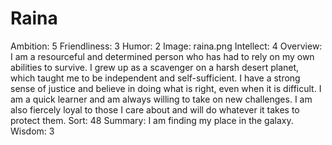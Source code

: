 # Raina

Ambition: 5
Friendliness: 3
Humor: 2
Image: raina.png
Intellect: 4
Overview: I am a resourceful and determined person who has had to rely on my own abilities to survive. I grew up as a scavenger on a harsh desert planet, which taught me to be independent and self-sufficient. I have a strong sense of justice and believe in doing what is right, even when it is difficult. I am a quick learner and am always willing to take on new challenges. I am also fiercely loyal to those I care about and will do whatever it takes to protect them.
Sort: 48
Summary: I am finding my place in the galaxy.
Wisdom: 3